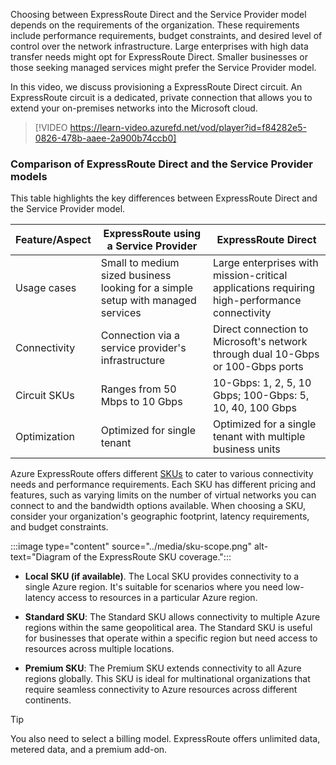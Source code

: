 

Choosing between ExpressRoute Direct and the Service Provider model depends on the requirements of the organization. These requirements include performance requirements, budget constraints, and desired level of control over the network infrastructure. Large enterprises with high data transfer needs might opt for ExpressRoute Direct. Smaller businesses or those seeking managed services might prefer the Service Provider model.

In this video, we discuss provisioning a ExpressRoute Direct circuit. An ExpressRoute circuit is a dedicated, private connection that allows you to extend your on-premises networks into the Microsoft cloud.

> [!VIDEO https://learn-video.azurefd.net/vod/player?id=f84282e5-0826-478b-aaee-2a900b74ccb0]


### Comparison of ExpressRoute Direct and the Service Provider models

This table highlights the key differences between ExpressRoute Direct and the Service Provider model. 

| Feature/Aspect | ExpressRoute using a Service Provider |   ExpressRoute Direct   |
| --- | --- | --- |
| Usage cases | Small to medium sized business looking for a simple setup with managed services | Large enterprises with mission-critical applications requiring high-performance connectivity |
| Connectivity | Connection via a service provider's infrastructure | Direct connection to Microsoft's network through dual 10-Gbps or 100-Gbps ports |
| Circuit SKUs |                             Ranges from 50 Mbps to 10 Gbps                             | 10-Gbps: 1, 2, 5, 10 Gbps; 100-Gbps: 5, 10, 40, 100 Gbps |
| Optimization | Optimized for single tenant | Optimized for a single tenant with multiple business units |

Azure ExpressRoute offers different [SKUs](/azure/expressroute/expressroute-faqs#expressroute-premium) to cater to various connectivity needs and performance requirements. Each SKU has different pricing and features, such as varying limits on the number of virtual networks you can connect to and the bandwidth options available. When choosing a SKU, consider your organization's geographic footprint, latency requirements, and budget constraints.

:::image type="content" source="../media/sku-scope.png" alt-text="Diagram of the ExpressRoute SKU coverage.":::


- **Local SKU (if available)**. The Local SKU provides connectivity to a single Azure region. It's suitable for scenarios where you need low-latency access to resources in a particular Azure region.

- **Standard SKU**: The Standard SKU allows connectivity to multiple Azure regions within the same geopolitical area. The Standard SKU is useful for businesses that operate within a specific region but need access to resources across multiple locations. 

- **Premium SKU**: The Premium SKU extends connectivity to all Azure regions globally. This SKU is ideal for multinational organizations that require seamless connectivity to Azure resources across different continents.


> [!TIP]
> You also need to select a billing model. ExpressRoute offers unlimited data, metered data, and a premium add-on.
